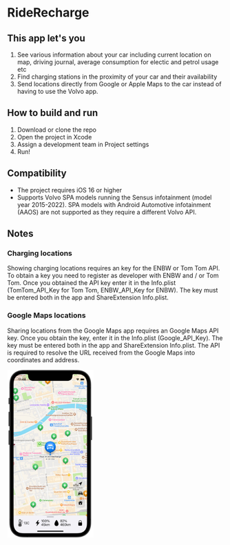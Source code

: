 # RideRecharge

## This app let's you
1) See various information about your car including current location on map, driving journal, average consumption for electic and petrol usage etc
2) Find charging stations in the proximity of your car and their availability
3) Send locations directly from Google or Apple Maps to the car instead of having to use the Volvo app.

## How to build and run
1) Download or clone the repo
2) Open the project in Xcode
3) Assign a development team in Project settings
4) Run!

## Compatibility
* The project requires iOS 16 or higher
* Supports Volvo SPA models running the Sensus infotainment (model year 2015-2022). SPA models with Android Automotive infotainment (AAOS) are not supported as they require a different Volvo API.

## Notes
### Charging locations
Showing charging locations requires an key for the ENBW or Tom Tom API. To obtain a key you need to register as developer with ENBW and / or Tom Tom. Once you obtained the API key enter it in the Info.plist (TomTom_API_Key for Tom Tom, ENBW_API_Key for ENBW). The key must be entered both in the app and ShareExtension Info.plist. 
### Google Maps locations
Sharing locations from the Google Maps app requires an Google Maps API key. Once you obtain the key, enter it in the Info.plist (Google_API_Key). The key must be entered both in the app and ShareExtension Info.plist. The API is required to resolve the URL received from the Google Maps into coordinates and address.

<img src="screenshot.jpg" width="200">
